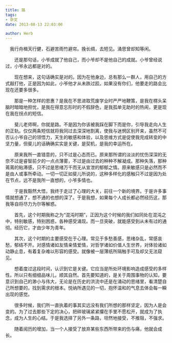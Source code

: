 ```yaml
---
title: 路
tags:
- 杂文
date: 2013-08-13 22:03:00

author: Herb
---
```


　我行舟楫天行健，石避苦雨竹避帘。挽长绸，去短见。涌思曾却知等闲。

　　还是那句话，小爷成就了他自己，而小爷却不是他自己的成就。小爷曾经说过，小爷永远都是对的。

　　现在想来，这句话确实是对的。因为在他身边，总有那么一群人，用自己的方式敲打他，正是因为如此，小爷他才从未跌过跤。如果没有你们，他要走的路会比现在还要多很多。

　　那是一种怎样的恩惠？是我在不思进取荒废学业时严严地鞭策，是我在楞头呆脑时暗暗地担忧，是我在得意忘形时的不假辞色，是我孤单无助时的热闹，更是现在我在拐点的短信。

　　斐儿老师啊，你就是路。不是因为你该被我踩在脚下而是你，引导我走向人生的正轨。仅仅两条短信就将我同过去深深地割离，使我与迷惘区别开来，虽然不可否认小爷自己的领悟力，天生的敏感和体验，以及思维方式是促使我完成转变的中坚力量，但斐儿的话确确实实是关键，是契机，是我的幸运所在。

　　原来我所一直错意的，只不过是心态而已。原来那所谓的淡淡的忧伤深深的无奈不过是睿智前夕的一点点薄雾，不过是由过去的种种不解凝成。那种失落，那种蔫蔫的粘滞感，只不过是思绪万千而无从宣泄的郁郁之情。原来敏感只是必然而不是由人或事所牵动。一切一切正如斐儿所说的，这种多样化的感触只不过是因为处在节点，远不是我所一直想的，小爷多情也。

　　于是我豁然大悟，我终于走过了心理的大关，前往一个新的境界。于是许多事情就想通了，想不通的也想的深了。于是我想，如果每个人成长都必然经历这，那我等自将尽力为尔等解惑。

　　首先，这个时期我称之为“混沌时期”，正因为这个时候的我们如同处在混沌之中，特别敏感，特别困惑，各种感受涌现。而一旦突破，就能感受到从未有过的通彻。经历它，才由少年为青年。

　　其次，这个时期的主要感受在于心理。常见于多愁善感，思绪杂乱，常感哀愁，郁结不开。对感情诸如友情亲情爱情，对哲学诸如价值人生世界，对体验诸如动静止息，有着复杂难以形容的感受。就像被一层薄纸所隔触手可及却又无法窥见。

　　想着度过这段时间，认识到它是关键。它应当是所处环境影响造成感受的多样性。所以只有细细品味儿，顺其自然。首先要知道的，是关于周围事物的认知，要意识到自己的渺小与伟大，无论是在历史的洪流中还是在涌动的思绪里，看清楚自己所想要的，找到需求的根本。悦纳所遇见的一切，抱怀温和的气息去体会每一瞬出现的感觉。

　　很多时候，我们所一直执着的事其实远没有我们所想的那样坚定，因为人是会变的。为了过去那些下定的决心，把碎玻璃紧紧攥在手里不愿松开，就成为了执念，成为人生的心结。于是我选择了另外一条路，坦然地接受，不推阻，不强求。

　　随着阅历的增加，当一个人接受了放弃某些东西所带来的伤与痛，他就会成长。

